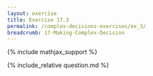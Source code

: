 ```yaml
---
layout: exercise
title: Exercise 17.3
permalink: /complex-decisions-exercises/ex_3/
breadcrumb: 17-Making-Complex-Decision
---
```


{% include mathjax_support %}

<div><i class="arrow-up loader" data-chapter="complex-decisions-exercises" data-exercise="ex_3" data-rating="0"></i></div>
{% include_relative question.md %}

